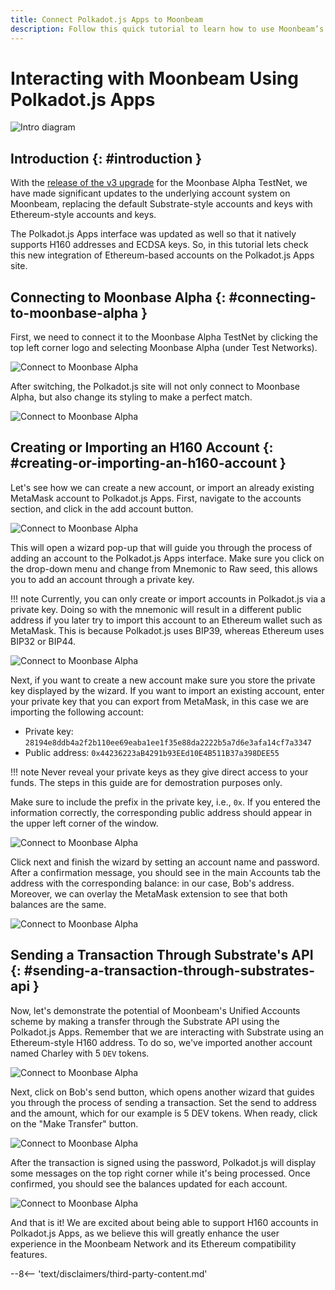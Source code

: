 ```yaml
---
title: Connect Polkadot.js Apps to Moonbeam
description: Follow this quick tutorial to learn how to use Moonbeam’s Ethereum-standard H160 addresses and send transactions with Polkadot.js.
---
```


# Interacting with Moonbeam Using Polkadot.js Apps

![Intro diagram](/images/tokens/connect/polkadotjs/polkadotjs-banner.png)

## Introduction {: #introduction } 

With the [release of the v3 upgrade](https://www.purestake.com/news/moonbeam-network-upgrades-account-structure-to-match-ethereum/) for the Moonbase Alpha TestNet, we have made significant updates to the underlying account system on Moonbeam, replacing the default Substrate-style accounts and keys with Ethereum-style accounts and keys.

The Polkadot.js Apps interface was updated as well so that it natively supports H160 addresses and ECDSA keys. So, in this tutorial lets check this new integration of Ethereum-based accounts on the Polkadot.js Apps site.

## Connecting to Moonbase Alpha {: #connecting-to-moonbase-alpha } 

First, we need to connect it to the Moonbase Alpha TestNet by clicking the top left corner logo and selecting Moonbase Alpha (under Test Networks).

![Connect to Moonbase Alpha](/images/tokens/connect/polkadotjs/polkadotjs-app-1.png)

After switching, the Polkadot.js site will not only connect to Moonbase Alpha, but also change its styling to make a perfect match.

![Connect to Moonbase Alpha](/images/tokens/connect/polkadotjs/polkadotjs-app-2.png)

## Creating or Importing an H160 Account {: #creating-or-importing-an-h160-account } 

Let's see how we can create a new account, or import an already existing MetaMask account to Polkadot.js Apps. First, navigate to the accounts section, and click in the add account button.

![Connect to Moonbase Alpha](/images/tokens/connect/polkadotjs/polkadotjs-app-3.png)

This will open a wizard pop-up that will guide you through the process of adding an account to the Polkadot.js Apps interface. Make sure you click on the drop-down menu and change from Mnemonic to Raw seed, this allows you to add an account through a private key.

!!! note
    Currently, you can only create or import accounts in Polkadot.js via a private key. Doing so with the mnemonic will result in a different public address if you later try to import this account to an Ethereum wallet such as MetaMask. This is because Polkadot.js uses BIP39, whereas Ethereum uses BIP32 or BIP44.

![Connect to Moonbase Alpha](/images/tokens/connect/polkadotjs/polkadotjs-app-4.png)

Next, if you want to create a new account make sure you store the private key displayed by the wizard. If you want to import an existing account, enter your private key that you can export from MetaMask, in this case we are importing the following account:

- Private key: `28194e8ddb4a2f2b110ee69eaba1ee1f35e88da2222b5a7d6e3afa14cf7a3347`
- Public address: `0x44236223aB4291b93EEd10E4B511B37a398DEE55` 

!!! note
    Never reveal your private keys as they give direct access to your funds. The steps in this guide are for demostration purposes only. 
    
Make sure to include the prefix in the private key, i.e., `0x`. If you entered the information correctly, the corresponding public address should appear in the upper left corner of the window.

![Connect to Moonbase Alpha](/images/tokens/connect/polkadotjs/polkadotjs-app-5.png)

Click next and finish the wizard by setting an account name and password. After a confirmation message, you should see in the main Accounts tab the address with the corresponding balance: in our case, Bob's address. Moreover, we can overlay the MetaMask extension to see that both balances are the same.

![Connect to Moonbase Alpha](/images/tokens/connect/polkadotjs/polkadotjs-app-6.png)

## Sending a Transaction Through Substrate's API {: #sending-a-transaction-through-substrates-api } 

Now, let's demonstrate the potential of Moonbeam's Unified Accounts scheme by making a transfer through the Substrate API using the Polkadot.js Apps. Remember that we are interacting with Substrate using an Ethereum-style H160 address. To do so, we've imported another account named Charley with 5 `DEV` tokens.

![Connect to Moonbase Alpha](/images/tokens/connect/polkadotjs/polkadotjs-app-7.png)

Next, click on Bob's send button, which opens another wizard that guides you through the process of sending a transaction. Set the send to address and the amount, which for our example is 5 DEV tokens. When ready, click on the "Make Transfer" button.

![Connect to Moonbase Alpha](/images/tokens/connect/polkadotjs/polkadotjs-app-8.png)

After the transaction is signed using the password, Polkadot.js will display some messages on the top right corner while it's being processed. Once confirmed, you should see the balances updated for each account.

![Connect to Moonbase Alpha](/images/tokens/connect/polkadotjs/polkadotjs-app-9.png)

And that is it! We are excited about being able to support H160 accounts in Polkadot.js Apps, as we believe this will greatly enhance the user experience in the Moonbeam Network and its Ethereum compatibility features.

--8<-- 'text/disclaimers/third-party-content.md'
